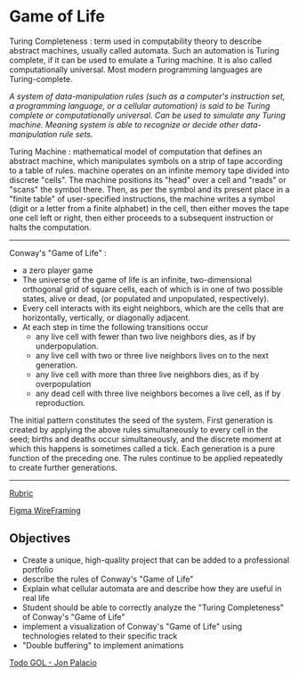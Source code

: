 # Game of Life

Turing Completeness : term used in computability theory to describe abstract machines, usually called automata. Such an automation is Turing complete, if it can be used to emulate a Turing machine. It is also called computationally universal. Most modern programming languages are Turing-complete.

*A system of data-manipulation rules (such as a computer's instruction set, a programming language, or a cellular automation) is said to be Turing complete or computationally universal. Can be used to simulate any Turing machine. Meaning system is able to recognize or decide other data-manipulation rule sets.*

Turing Machine : mathematical model of computation that defines an abstract machine, which manipulates symbols on a strip of tape according to a table of rules. machine operates on an infinite memory tape divided into discrete "cells". The machine positions its "head" over a cell and "reads" or "scans" the symbol there. Then, as per the symbol and its present place in a "finite table" of user-specified instructions, the machine writes a symbol (digit or a letter from a finite alphabet) in the cell, then either moves the tape one cell left or right, then either proceeds to a subsequent instruction or halts the computation.

---

Conway's "Game of Life" : 

- a zero player game
- The universe of the game of life is an infinite, two-dimensional orthogonal grid of square cells, each of which is in one of two possible states, alive or dead, (or populated and unpopulated, respectively).
- Every cell interacts with its eight neighbors, which are the cells that are horizontally, vertically, or diagonally adjacent.
- At each step in time the following transitions occur
    - any live cell with fewer than two live neighbors dies, as if by underpopulation.
    - any live cell with two or three live neighbors lives on to the next generation.
    - any live cell with more than three live neighbors dies, as if by overpopulation
    - any dead cell with three live neighbors becomes a live cell, as if by reproduction.

The initial pattern constitutes the seed of the system. First generation is created by applying the above rules simultaneously to every cell in the seed; births and deaths occur simultaneously, and the discrete moment at which this happens is sometimes called a tick. Each generation is a pure function of the preceding one. The rules continue to be applied repeatedly to create further generations.

---

[Rubric](https://www.notion.so/3790b361cbc648a886f2e3104d1ce413)

[Figma WireFraming](https://www.notion.so/8950d08b102e45748498c7346d77de07)

## Objectives

- Create a unique, high-quality project that can be added to a professional portfolio
- describe the rules of Conway's "Game of Life"
- Explain what cellular automata are and describe how they are useful in real life
- Student should be able to correctly analyze the "Turing Completeness" of Conway's "Game of Life"
- implement a visualization of Conway's "Game of Life" using technologies related to their specific track
- "Double buffering" to implement animations

[Todo GOL - Jon Palacio](https://www.notion.so/1208efaae3a84477933ec971dbd83bcc)